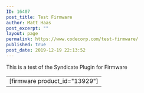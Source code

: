 ```yaml
---
ID: 16407
post_title: Test Firmware
author: Matt Haas
post_excerpt: ""
layout: page
permalink: https://www.codecorp.com/test-firmware/
published: true
post_date: 2019-12-19 22:13:52
---
```

This is a test of the Syndicate Plugin for Firmware
<table class="widefat fixed" cellspacing="0">
<tbody>
<tr class="alternate" data-row="2">
<td>[firmware product_id="13929"]</td>
</tr>
</tbody>
</table>